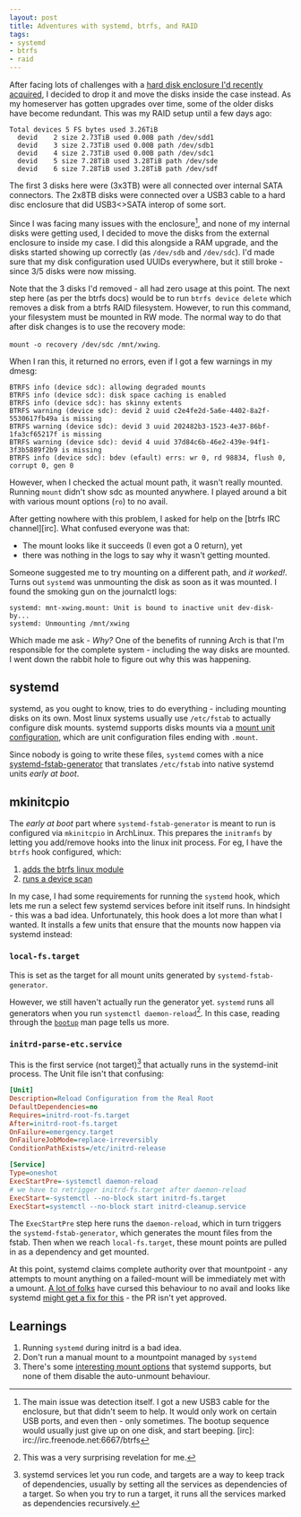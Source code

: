 ```yaml
---
layout: post
title: Adventures with systemd, btrfs, and RAID
tags:
- systemd
- btrfs
- raid
---
```


After facing lots of challenges with a [hard disk enclosure I'd recently acquired][orico], I decided to drop it and move the disks inside the case instead. As my homeserver has gotten upgrades over time, some of the older disks have become redundant. This was my RAID setup until a few days ago:

```
Total devices 5 FS bytes used 3.26TiB
  devid    2 size 2.73TiB used 0.00B path /dev/sdd1
  devid    3 size 2.73TiB used 0.00B path /dev/sdb1
  devid    4 size 2.73TiB used 0.00B path /dev/sdc1
  devid    5 size 7.28TiB used 3.28TiB path /dev/sde
  devid    6 size 7.28TiB used 3.28TiB path /dev/sdf
```

The first 3 disks here were (3x3TB) were all connected over internal SATA connectors. The 2x8TB disks were connected over a USB3 cable to a hard disc enclosure that did USB3<>SATA interop of some sort.

Since I was facing many issues with the enclosure[^1], and none of my internal disks were getting used, I decided to move the disks from the external enclosure to inside my case. I did this alongside a RAM upgrade, and the disks started showing up correctly (as `/dev/sdb` and `/dev/sdc`). I'd made sure that my disk configuration used UUIDs everywhere, but it still broke - since 3/5 disks were now missing.

Note that the 3 disks I'd removed - all had zero usage at this point. The next step here (as per the btrfs docs) would be to run `btrfs device delete` which removes a disk from a btrfs RAID filesystem. However, to run this command, your filesystem must be mounted in RW mode. The normal way to do that after disk changes is to use the recovery mode:

`mount -o recovery /dev/sdc /mnt/xwing`.

When I ran this, it returned no errors, even if I got a few warnings in my dmesg:

```
BTRFS info (device sdc): allowing degraded mounts
BTRFS info (device sdc): disk space caching is enabled
BTRFS info (device sdc): has skinny extents
BTRFS warning (device sdc): devid 2 uuid c2e4fe2d-5a6e-4402-8a2f-5530617fb49a is missing
BTRFS warning (device sdc): devid 3 uuid 202482b3-1523-4e37-86bf-1fa3cf65217f is missing
BTRFS warning (device sdc): devid 4 uuid 37d84c6b-46e2-439e-94f1-3f3b5889f2b9 is missing
BTRFS info (device sdc): bdev (efault) errs: wr 0, rd 98834, flush 0, corrupt 0, gen 0
```

However, when I checked the actual mount path, it wasn't really mounted. Running `mount` didn't show sdc as mounted anywhere. I played around a bit with various mount options (`ro`) to no avail.

After getting nowhere with this problem, I asked for help on the [btrfs IRC channel][irc]. What confused everyone was that:

- The mount looks like it succeeds (I even got a 0 return), yet
- there was nothing in the logs to say why it wasn't getting mounted.

Someone suggested me to try mounting on a different path, and _it worked!_. Turns out `systemd` was unmounting the disk as soon as it was mounted. I found the smoking gun on the journalctl logs:

```
systemd: mnt-xwing.mount: Unit is bound to inactive unit dev-disk-by...
systemd: Unmounting /mnt/xwing
```

Which made me ask - *Why?* One of the benefits of running Arch is that I'm responsible for the complete system - including the way disks are mounted. I went down the rabbit hole to figure out why this was happening.

## systemd

systemd, as you ought to know, tries to do everything - including mounting disks on its own. Most linux systems usually use `/etc/fstab` to actually configure disk mounts. systemd supports disks mounts via a [mount unit configuration](https://www.freedesktop.org/software/systemd/man/systemd.mount.html), which are unit configuration files ending with `.mount`.

Since nobody is going to write these files, `systemd` comes with a nice [systemd-fstab-generator](https://www.linux.org/docs/man8/systemd-fstab-generator.html) that translates `/etc/fstab` into native systemd units _early at boot_.

## mkinitcpio

The _early at boot_ part where `systemd-fstab-generator` is meant to run is configured via `mkinitcpio` in ArchLinux. This prepares the `initramfs` by letting you add/remove hooks into the linux init process. For eg, I have the `btrfs` hook configured, which:

1. [adds the btrfs linux module](https://github.com/archlinux/svntogit-packages/blob/packages/btrfs-progs/trunk/initcpio-install-btrfs)
2. [runs a device scan](https://github.com/archlinux/svntogit-packages/blob/packages/btrfs-progs/trunk/initcpio-hook-btrfs)

In my case, I had some requirements for running the `systemd` hook, which lets me run a select few systemd services before init itself runs. In hindsight - this was a bad idea. Unfortunately, this hook does a lot more than what I wanted. It installs a few units that ensure that the mounts now happen via systemd instead:

### `local-fs.target`

This is set as the target for all mount units generated by `systemd-fstab-generator`.

However, we still haven't actually run the generator yet. `systemd` runs all generators when you run `systemctl daemon-reload`[^2]. In this case, reading through the [`bootup`](https://www.man7.org/linux/man-pages/man7/bootup.7.html) man page tells us more.

### `initrd-parse-etc.service`

This is the first service (not target)[^3] that actually runs in the systemd-init process. The Unit file isn't that confusing:

```ini
[Unit]
Description=Reload Configuration from the Real Root
DefaultDependencies=no
Requires=initrd-root-fs.target
After=initrd-root-fs.target
OnFailure=emergency.target
OnFailureJobMode=replace-irreversibly
ConditionPathExists=/etc/initrd-release

[Service]
Type=oneshot
ExecStartPre=-systemctl daemon-reload
# we have to retrigger initrd-fs.target after daemon-reload
ExecStart=-systemctl --no-block start initrd-fs.target
ExecStart=systemctl --no-block start initrd-cleanup.service
```

The `ExecStartPre` step here runs the `daemon-reload`, which in turn triggers the `systemd-fstab-generator`, which generates the mount files from the fstab. Then when we reach `local-fs.target`, these mount points are pulled in as a dependency and get mounted.

At this point, systemd claims complete authority over that mountpoint - any attempts to mount anything on a failed-mount will be immediately met with a umount. [A lot of folks](https://bugzilla.redhat.com/show_bug.cgi?id=1494014) have cursed this behaviour to no avail and looks like systemd [might get a fix for this](https://github.com/w-simon/systemd/commit/2cb551af8cee8d9e71a68340c3a088fb2602ebfa) - the PR isn't yet approved.

## Learnings

1. Running `systemd` during initrd is a bad idea.
2. Don't run a manual mount to a mountpoint managed by `systemd`
3. There's some [interesting mount options](https://www.freedesktop.org/software/systemd/man/systemd.mount.html) that systemd supports, but none of them disable the auto-unmount behaviour.

[^1]: The main issue was detection itself. I got a new USB3 cable for the enclosure, but that didn't seem to help. It would only work on certain USB ports, and even then - only sometimes. The bootup sequence would usually just give up on one disk, and start beeping.
[irc]: irc://irc.freenode.net:6667/btrfs
[^2]: This was a very surprising revelation for me.
[^3]: systemd services let you run code, and targets are a way to keep track of dependencies, usually by setting all the services as dependencies of a target. So when you try to run a target, it runs all the services marked as dependencies recursively.

[orico]: https://www.orico.me/product/orico-aluminum-3-5-inch-sata-usb3-0-esata-external-multi-bay-hdd-enclosure-on-the-desktop-3529rus3/